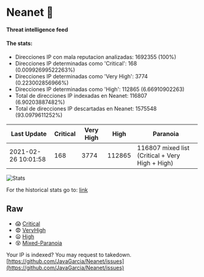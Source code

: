 # Neanet :hocho:
#### Threat intelligence feed
#### The stats:

- Direcciones IP con mala reputacion analizadas: 1692355 (100%)
- Direcciones IP determinadas como 'Critical':  168 (0.00992699522263%)
- Direcciones IP determinadas como 'Very High':  3774 (0.223002856966%)
- Direcciones IP determinadas como 'High':  112865 (6.66910902263)
- Total de direcciones IP indexadas en Neanet:  116807 (6.90203887482%)
- Total de direcciones IP descartadas en Neanet:  1575548 (93.0979611252%)

| Last Update | Critical | Very High | High | Paranoia |
| --- | --- | --- | --- | --- |
| 2021-02-26 10:01:58 | 168 | 3774 | 112865 | 116807 mixed list (Critical + Very High + High)|

![Stats](https://docs.google.com/spreadsheets/d/e/2PACX-1vSnaNMIXVabIpDJjufMlzH7poXnshF3mgd8Is1g9ytUEzVsP5my4Trn8f-xkoLLQ38xpL3HtmUexLo6/pubchart?oid=501124687&format=image)

For the historical stats go to: [link](/stats.csv)
## Raw
- :scream: [Critical](https://raw.githubusercontent.com/JavaGarcia/Neanet/master/blacklists/neanet_critical.txt)
- :fearful: [VeryHigh](https://raw.githubusercontent.com/JavaGarcia/Neanet/master/blacklists/neanet_veryHigh.txtt)
- :frowning: [High](https://raw.githubusercontent.com/JavaGarcia/Neanet/master/blacklists/neanet_high.txt)
- :dizzy_face: [Mixed-Paranoia](https://raw.githubusercontent.com/JavaGarcia/Neanet/master/blacklists/neanet_all.txt)


Your IP is indexed? You may request to takedown. [https://github.com/JavaGarcia/Neanet/issues](https://github.com/JavaGarcia/Neanet/issues)


























































































































































































































































































































































































































































































































































































































































































































































































































































































































































































































































































































































































































































































































































































































































































































































































































































































































































































































































































































































































































































































































































































































































































































































































































































































































































































































































































































































































































































































































































































































































































































































































































































































































































































































































































































































































































































































































































































































































































































































































































































































































































































































































































































































































































































































































































































































































